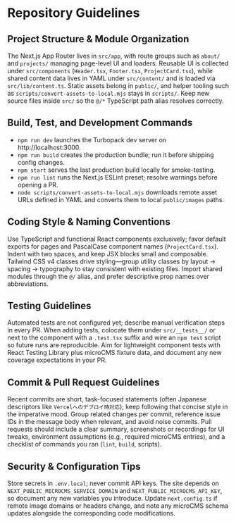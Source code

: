 # Repository Guidelines

## Project Structure & Module Organization
The Next.js App Router lives in `src/app`, with route groups such as `about/` and `projects/` managing page-level UI and loaders. Reusable UI is collected under `src/components` (`Header.tsx`, `Footer.tsx`, `ProjectCard.tsx`), while shared content data lives in YAML under `src/content/` and is loaded via `src/lib/content.ts`. Static assets belong in `public/`, and helper tooling such as `scripts/convert-assets-to-local.mjs` stays in `scripts/`. Keep new source files inside `src/` so the `@/*` TypeScript path alias resolves correctly.

## Build, Test, and Development Commands
- `npm run dev` launches the Turbopack dev server on http://localhost:3000.  
- `npm run build` creates the production bundle; run it before shipping config changes.  
- `npm start` serves the last production build locally for smoke-testing.  
- `npm run lint` runs the Next.js ESLint preset; resolve warnings before opening a PR.  
- `node scripts/convert-assets-to-local.mjs` downloads remote asset URLs defined in YAML and converts them to local `public/images` paths.

## Coding Style & Naming Conventions
Use TypeScript and functional React components exclusively; favor default exports for pages and PascalCase component names (`ProjectCard.tsx`). Indent with two spaces, and keep JSX blocks small and composable. Tailwind CSS v4 classes drive styling—group utility classes by layout → spacing → typography to stay consistent with existing files. Import shared modules through the `@/` alias, and prefer descriptive prop names over abbreviations.

## Testing Guidelines
Automated tests are not configured yet; describe manual verification steps in every PR. When adding tests, colocate them under `src/__tests__/` or next to the component with a `.test.tsx` suffix and wire an `npm test` script so future runs are reproducible. Aim for lightweight component tests with React Testing Library plus microCMS fixture data, and document any new coverage expectations in your PR.

## Commit & Pull Request Guidelines
Recent commits are short, task-focused statements (often Japanese descriptors like `Vercelへのデプロイ時対応`); keep following that concise style in the imperative mood. Group related changes per commit, reference issue IDs in the message body when relevant, and avoid noise commits. Pull requests should include a clear summary, screenshots or recordings for UI tweaks, environment assumptions (e.g., required microCMS entries), and a checklist of commands you ran (`lint`, `build`, scripts).

## Security & Configuration Tips
Store secrets in `.env.local`; never commit API keys. The site depends on `NEXT_PUBLIC_MICROCMS_SERVICE_DOMAIN` and `NEXT_PUBLIC_MICROCMS_API_KEY`, so document any new variables you introduce. Update `next.config.ts` if remote image domains or headers change, and note any microCMS schema updates alongside the corresponding code modifications.

